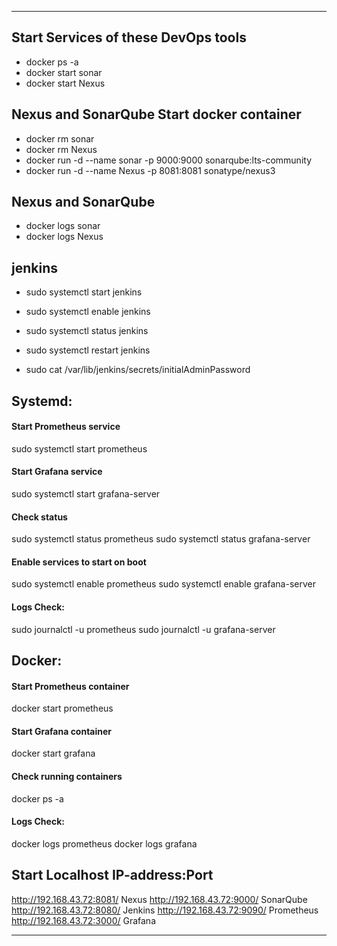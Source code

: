 ________________________________________________________________________________________________________________________________

## Start Services of these DevOps tools
- docker ps -a
- docker start sonar
- docker start Nexus

## Nexus and SonarQube Start docker container
- docker rm sonar
- docker rm Nexus
- docker run -d --name sonar -p 9000:9000 sonarqube:lts-community
- docker run -d --name Nexus -p 8081:8081 sonatype/nexus3

## Nexus and SonarQube
- docker logs sonar
- docker logs Nexus

## jenkins
- sudo systemctl start jenkins
- sudo systemctl enable jenkins
- sudo systemctl status jenkins
- sudo systemctl restart jenkins

- sudo cat /var/lib/jenkins/secrets/initialAdminPassword

## Systemd:
#### Start Prometheus service
sudo systemctl start prometheus

#### Start Grafana service
sudo systemctl start grafana-server

#### Check status
sudo systemctl status prometheus
sudo systemctl status grafana-server

#### Enable services to start on boot
sudo systemctl enable prometheus
sudo systemctl enable grafana-server

#### Logs Check:
sudo journalctl -u prometheus
sudo journalctl -u grafana-server

## Docker:
#### Start Prometheus container
docker start prometheus

#### Start Grafana container
docker start grafana

#### Check running containers
docker ps -a

#### Logs Check:
docker logs prometheus
docker logs grafana

## Start Localhost IP-address:Port
http://192.168.43.72:8081/  Nexus
http://192.168.43.72:9000/ SonarQube
http://192.168.43.72:8080/ Jenkins
http://192.168.43.72:9090/ Prometheus
http://192.168.43.72:3000/ Grafana
__________________________________________________________________________________________________________________________________________________________
